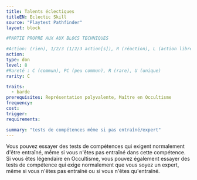 ```yaml
---
title: Talents éclectiques
titleEN: Eclectic Skill
source: "Playtest Pathfinder"
layout: block

#PARTIE PROPRE AUX AUX BLOCS TECHNIQUES

#Action: (rien), 1/2/3 (1/2/3 action[s]), R (réaction), L (action libre)
action: 
type: don
level: 8
#Rareté : C (commun), PC (peu commun), R (rare), U (unique)
rarity: C

traits:
  - barde
prerequisites: Représentation polyvalente, Maître en Occultisme
frequency: 
cost:
trigger: 
requirements:

summary: "tests de compétences même si pas entraîné/expert"
---
```


Vous pouvez essayer des tests de compétences qui exigent normalement d'être entraîné, même si vous n'êtes pas entraîné dans cette compétence. Si vous êtes légendaire en Occultisme, vous pouvez également essayer des tests de compétence qui exige normalement que vous soyez un expert, même si vous n'êtes pas entraîné ou si vous n'êtes qu'entraîné.